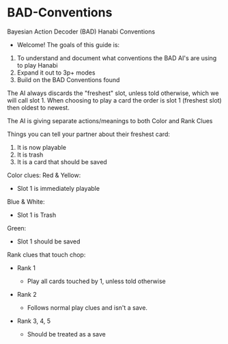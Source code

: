 # BAD-Conventions
Bayesian Action Decoder (BAD) Hanabi Conventions

* Welcome! The goals of this guide is:
1. To understand and document what conventions the BAD AI's are using to play Hanabi
2. Expand it out to 3p+ modes
3. Build on the BAD Conventions found

The AI always discards the "freshest" slot, unless told otherwise, which we will call slot 1. 
When choosing to play a card the order is slot 1 (freshest slot) then oldest to newest.

The AI is giving separate actions/meanings to both Color and Rank Clues

Things you can tell your partner about their freshest card:
1. It is now playable
2. It is trash
3. It is a card that should be saved

Color clues:
Red & Yellow: 
* Slot 1 is immediately playable

Blue & White: 
* Slot 1 is Trash

Green: 
* Slot 1 should be saved

Rank clues that touch chop:

- Rank 1
  - Play all cards touched by 1, unless told otherwise

- Rank 2
  - Follows normal play clues and isn't a save. 

- Rank 3, 4, 5
  - Should be treated as a save 
